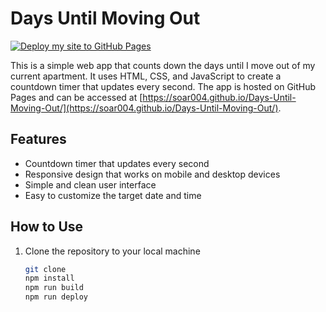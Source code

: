 # Days Until Moving Out

[![Deploy my site to GitHub Pages](https://github.com/soar004/Days-Until-Moving-Out/actions/workflows/deploy.yml/badge.svg)](https://github.com/soar004/Days-Until-Moving-Out/actions/workflows/deploy.yml)

This is a simple web app that counts down the days until I move out of my current apartment. It uses HTML, CSS, and JavaScript to create a countdown timer that updates every second.
The app is hosted on GitHub Pages and can be accessed at [https://soar004.github.io/Days-Until-Moving-Out/](https://soar004.github.io/Days-Until-Moving-Out/).

## Features

- Countdown timer that updates every second
- Responsive design that works on mobile and desktop devices
- Simple and clean user interface
- Easy to customize the target date and time

## How to Use

1. Clone the repository to your local machine
   ```bash
   git clone
   npm install
   npm run build
   npm run deploy
   ```

